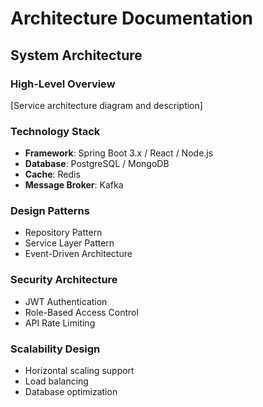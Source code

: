 # Architecture Documentation

## System Architecture

### High-Level Overview
[Service architecture diagram and description]

### Technology Stack
- **Framework**: Spring Boot 3.x / React / Node.js
- **Database**: PostgreSQL / MongoDB
- **Cache**: Redis
- **Message Broker**: Kafka

### Design Patterns
- Repository Pattern
- Service Layer Pattern
- Event-Driven Architecture

### Security Architecture
- JWT Authentication
- Role-Based Access Control
- API Rate Limiting

### Scalability Design
- Horizontal scaling support
- Load balancing
- Database optimization
